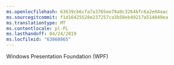 ```yaml
---
ms.openlocfilehash: 63639cb6cfa7a3765ee79a0c3264bfc6a2e04aac
ms.sourcegitcommit: f1d16425528e237257ca3b58eb49217a514849ea
ms.translationtype: MT
ms.contentlocale: pl-PL
ms.lasthandoff: 04/24/2019
ms.locfileid: "63868865"
---
```

Windows Presentation Foundation (WPF)